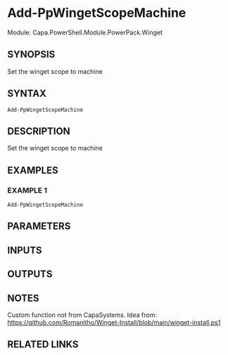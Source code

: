 # Add-PpWingetScopeMachine

Module: Capa.PowerShell.Module.PowerPack.Winget

## SYNOPSIS
Set the winget scope to machine

## SYNTAX

```
Add-PpWingetScopeMachine
```

## DESCRIPTION
Set the winget scope to machine

## EXAMPLES

### EXAMPLE 1
```
Add-PpWingetScopeMachine
```

## PARAMETERS

## INPUTS

## OUTPUTS

## NOTES
Custom function not from CapaSystems.
Idea from: https://github.com/Romanitho/Winget-Install/blob/main/winget-install.ps1

## RELATED LINKS
